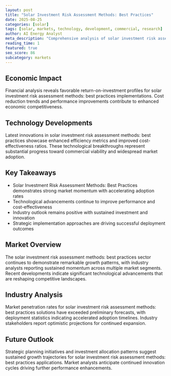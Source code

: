 ```yaml
---
layout: post
title: "Solar Investment Risk Assessment Methods: Best Practices"
date: 2025-08-25
categories: [solar]
tags: [solar, markets, technology, development, commercial, research]
author: AI Energy Analyst
meta_description: "Comprehensive analysis of solar investment risk assessment methods: best practices covering market trends, technology developments, and industry outlook. Discover key insights and future projections."
reading_time: 1
featured: true
seo_score: 86
subcategory: markets
---
```


## Economic Impact

Financial analysis reveals favorable return-on-investment profiles for solar investment risk assessment methods: best practices implementations. Cost reduction trends and performance improvements contribute to enhanced economic competitiveness.

## Technology Developments

Latest innovations in solar investment risk assessment methods: best practices showcase enhanced efficiency metrics and improved cost-effectiveness ratios. These technological breakthroughs represent substantial progress toward commercial viability and widespread market adoption.

## Key Takeaways

- Solar Investment Risk Assessment Methods: Best Practices demonstrates strong market momentum with accelerating adoption rates
- Technological advancements continue to improve performance and cost-effectiveness
- Industry outlook remains positive with sustained investment and innovation
- Strategic implementation approaches are driving successful deployment outcomes

## Market Overview

The solar investment risk assessment methods: best practices sector continues to demonstrate remarkable growth patterns, with industry analysts reporting sustained momentum across multiple market segments. Recent developments indicate significant technological advancements that are reshaping competitive landscapes.

## Industry Analysis

Market penetration rates for solar investment risk assessment methods: best practices solutions have exceeded preliminary forecasts, with deployment statistics indicating accelerated adoption timelines. Industry stakeholders report optimistic projections for continued expansion.

## Future Outlook

Strategic planning initiatives and investment allocation patterns suggest sustained growth trajectories for solar investment risk assessment methods: best practices applications. Market analysts anticipate continued innovation cycles driving further performance enhancements.

